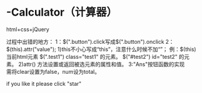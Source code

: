 # -Calculator（计算器）
html+css+jQuery

过程中出错的地方：
  1：$(".button").click写成$(".button").onclick
  2：$(this).attr("value");
     1)this不小心写成“this”，注意什么时候不加“”；
        例：$(this)当前html元素
          $(".test1") class="test1" 的元素。
          $("#test2") id="test2" 的元素。
     2)attr() 方法设置或返回被选元素的属性和值。
  3:"Ans"按钮函数的实现
     需将clear设置为false，num设为total。


if  you like it
please click "star"
